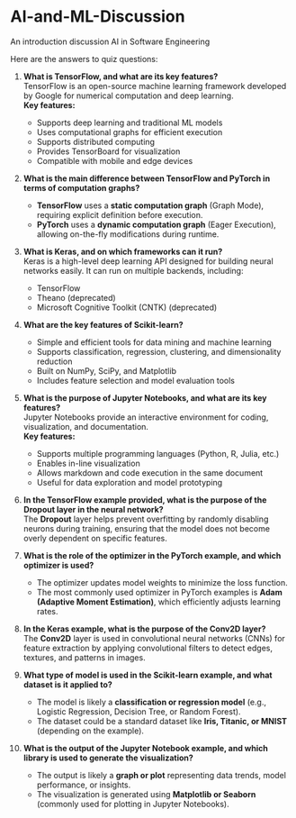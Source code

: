 # AI-and-ML-Discussion
An introduction discussion  AI in Software Engineering

Here are the answers to quiz questions:

1. **What is TensorFlow, and what are its key features?**  
   TensorFlow is an open-source machine learning framework developed by Google for numerical computation and deep learning.  
   **Key features:**  
   - Supports deep learning and traditional ML models  
   - Uses computational graphs for efficient execution  
   - Supports distributed computing  
   - Provides TensorBoard for visualization  
   - Compatible with mobile and edge devices  

2. **What is the main difference between TensorFlow and PyTorch in terms of computation graphs?**  
   - **TensorFlow** uses a **static computation graph** (Graph Mode), requiring explicit definition before execution.  
   - **PyTorch** uses a **dynamic computation graph** (Eager Execution), allowing on-the-fly modifications during runtime.  

3. **What is Keras, and on which frameworks can it run?**  
   Keras is a high-level deep learning API designed for building neural networks easily. It can run on multiple backends, including:  
   - TensorFlow  
   - Theano (deprecated)  
   - Microsoft Cognitive Toolkit (CNTK) (deprecated)  

4. **What are the key features of Scikit-learn?**  
   - Simple and efficient tools for data mining and machine learning  
   - Supports classification, regression, clustering, and dimensionality reduction  
   - Built on NumPy, SciPy, and Matplotlib  
   - Includes feature selection and model evaluation tools  

5. **What is the purpose of Jupyter Notebooks, and what are its key features?**  
   Jupyter Notebooks provide an interactive environment for coding, visualization, and documentation.  
   **Key features:**  
   - Supports multiple programming languages (Python, R, Julia, etc.)  
   - Enables in-line visualization  
   - Allows markdown and code execution in the same document  
   - Useful for data exploration and model prototyping  

6. **In the TensorFlow example provided, what is the purpose of the Dropout layer in the neural network?**  
   The **Dropout** layer helps prevent overfitting by randomly disabling neurons during training, ensuring that the model does not become overly dependent on specific features.  

7. **What is the role of the optimizer in the PyTorch example, and which optimizer is used?**  
   - The optimizer updates model weights to minimize the loss function.  
   - The most commonly used optimizer in PyTorch examples is **Adam (Adaptive Moment Estimation)**, which efficiently adjusts learning rates.  

8. **In the Keras example, what is the purpose of the Conv2D layer?**  
   The **Conv2D** layer is used in convolutional neural networks (CNNs) for feature extraction by applying convolutional filters to detect edges, textures, and patterns in images.  

9. **What type of model is used in the Scikit-learn example, and what dataset is it applied to?**  
   - The model is likely a **classification or regression model** (e.g., Logistic Regression, Decision Tree, or Random Forest).  
   - The dataset could be a standard dataset like **Iris, Titanic, or MNIST** (depending on the example).  

10. **What is the output of the Jupyter Notebook example, and which library is used to generate the visualization?**  
    - The output is likely a **graph or plot** representing data trends, model performance, or insights.  
    - The visualization is generated using **Matplotlib or Seaborn** (commonly used for plotting in Jupyter Notebooks).  

